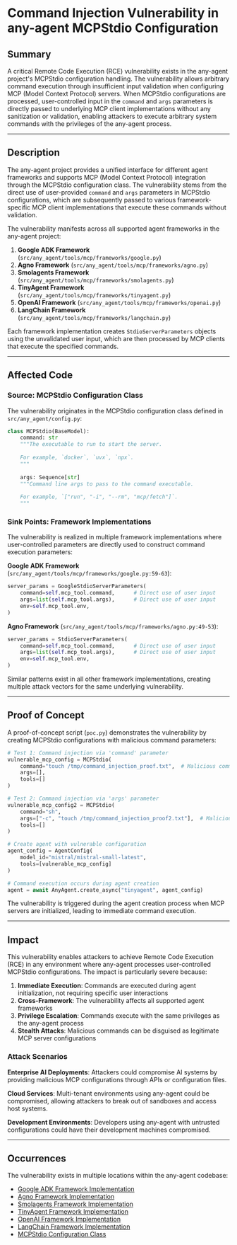 # Command Injection Vulnerability in any-agent MCPStdio Configuration

## Summary

A critical Remote Code Execution (RCE) vulnerability exists in the any-agent project's MCPStdio configuration handling. The vulnerability allows arbitrary command execution through insufficient input validation when configuring MCP (Model Context Protocol) servers. When MCPStdio configurations are processed, user-controlled input in the `command` and `args` parameters is directly passed to underlying MCP client implementations without any sanitization or validation, enabling attackers to execute arbitrary system commands with the privileges of the any-agent process.

---

## Description

The any-agent project provides a unified interface for different agent frameworks and supports MCP (Model Context Protocol) integration through the MCPStdio configuration class. The vulnerability stems from the direct use of user-provided `command` and `args` parameters in MCPStdio configurations, which are subsequently passed to various framework-specific MCP client implementations that execute these commands without validation.

The vulnerability manifests across all supported agent frameworks in the any-agent project:

1. **Google ADK Framework** (`src/any_agent/tools/mcp/frameworks/google.py`)
2. **Agno Framework** (`src/any_agent/tools/mcp/frameworks/agno.py`)
3. **Smolagents Framework** (`src/any_agent/tools/mcp/frameworks/smolagents.py`)
4. **TinyAgent Framework** (`src/any_agent/tools/mcp/frameworks/tinyagent.py`)
5. **OpenAI Framework** (`src/any_agent/tools/mcp/frameworks/openai.py`)
6. **LangChain Framework** (`src/any_agent/tools/mcp/frameworks/langchain.py`)

Each framework implementation creates `StdioServerParameters` objects using the unvalidated user input, which are then processed by MCP clients that execute the specified commands.

---

## Affected Code

### Source: MCPStdio Configuration Class

The vulnerability originates in the MCPStdio configuration class defined in `src/any_agent/config.py`:

```python
class MCPStdio(BaseModel):
    command: str
    """The executable to run to start the server.
    
    For example, `docker`, `uvx`, `npx`.
    """
    
    args: Sequence[str]
    """Command line args to pass to the command executable.
    
    For example, `["run", "-i", "--rm", "mcp/fetch"]`.
    """
```

### Sink Points: Framework Implementations

The vulnerability is realized in multiple framework implementations where user-controlled parameters are directly used to construct command execution parameters:

**Google ADK Framework** (`src/any_agent/tools/mcp/frameworks/google.py:59-63`):
```python
server_params = GoogleStdioServerParameters(
    command=self.mcp_tool.command,      # Direct use of user input
    args=list(self.mcp_tool.args),      # Direct use of user input
    env=self.mcp_tool.env,
)
```

**Agno Framework** (`src/any_agent/tools/mcp/frameworks/agno.py:49-53`):
```python
server_params = StdioServerParameters(
    command=self.mcp_tool.command,      # Direct use of user input
    args=list(self.mcp_tool.args),      # Direct use of user input
    env=self.mcp_tool.env,
)
```

Similar patterns exist in all other framework implementations, creating multiple attack vectors for the same underlying vulnerability.

---

## Proof of Concept

A proof-of-concept script (`poc.py`) demonstrates the vulnerability by creating MCPStdio configurations with malicious command parameters:

```python
# Test 1: Command injection via 'command' parameter
vulnerable_mcp_config = MCPStdio(
    command="touch /tmp/command_injection_proof.txt",  # Malicious command
    args=[],
    tools=[]
)

# Test 2: Command injection via 'args' parameter  
vulnerable_mcp_config2 = MCPStdio(
    command="sh",
    args=["-c", "touch /tmp/command_injection_proof2.txt"],  # Malicious args
    tools=[]
)

# Create agent with vulnerable configuration
agent_config = AgentConfig(
    model_id="mistral/mistral-small-latest",
    tools=[vulnerable_mcp_config]
)

# Command execution occurs during agent creation
agent = await AnyAgent.create_async("tinyagent", agent_config)
```

The vulnerability is triggered during the agent creation process when MCP servers are initialized, leading to immediate command execution.

---

## Impact

This vulnerability enables attackers to achieve Remote Code Execution (RCE) in any environment where any-agent processes user-controlled MCPStdio configurations. The impact is particularly severe because:

1. **Immediate Execution**: Commands are executed during agent initialization, not requiring specific user interactions
2. **Cross-Framework**: The vulnerability affects all supported agent frameworks
3. **Privilege Escalation**: Commands execute with the same privileges as the any-agent process
4. **Stealth Attacks**: Malicious commands can be disguised as legitimate MCP server configurations

### Attack Scenarios

**Enterprise AI Deployments**: Attackers could compromise AI systems by providing malicious MCP configurations through APIs or configuration files.

**Cloud Services**: Multi-tenant environments using any-agent could be compromised, allowing attackers to break out of sandboxes and access host systems.

**Development Environments**: Developers using any-agent with untrusted configurations could have their development machines compromised.

---

## Occurrences

The vulnerability exists in multiple locations within the any-agent codebase:

- [Google ADK Framework Implementation](https://github.com/mozilla-ai/any-agent/blob/ee2561098e0cd9c212d8ded2fefa18949ad4db20/src/any_agent/tools/mcp/frameworks/google.py#L59-L63)
- [Agno Framework Implementation](https://github.com/mozilla-ai/any-agent/blob/ee2561098e0cd9c212d8ded2fefa18949ad4db20/src/any_agent/tools/mcp/frameworks/agno.py#L49-L53)
- [Smolagents Framework Implementation](https://github.com/mozilla-ai/any-agent/blob/ee2561098e0cd9c212d8ded2fefa18949ad4db20/src/any_agent/tools/mcp/frameworks/smolagents.py#L42-L46)
- [TinyAgent Framework Implementation](https://github.com/mozilla-ai/any-agent/blob/ee2561098e0cd9c212d8ded2fefa18949ad4db20/src/any_agent/tools/mcp/frameworks/tinyagent.py#L97-L101)
- [OpenAI Framework Implementation](https://github.com/mozilla-ai/any-agent/blob/ee2561098e0cd9c212d8ded2fefa18949ad4db20/src/any_agent/tools/mcp/frameworks/openai.py#L71-L75)
- [LangChain Framework Implementation](https://github.com/mozilla-ai/any-agent/blob/ee2561098e0cd9c212d8ded2fefa18949ad4db20/src/any_agent/tools/mcp/frameworks/langchain.py#L47-L51)
- [MCPStdio Configuration Class](https://github.com/mozilla-ai/any-agent/blob/ee2561098e0cd9c212d8ded2fefa18949ad4db20/src/any_agent/config.py#L37-L67)
